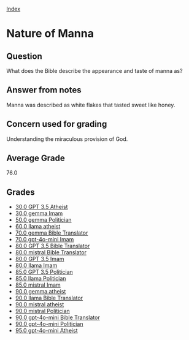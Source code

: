 
[Index](../../index.md)
# Nature of Manna
## Question
What does the Bible describe the appearance and taste of manna as?

## Answer from notes
Manna was described as white flakes that tasted sweet like honey.

## Concern used for grading
Understanding the miraculous provision of God.

## Average Grade
76.0

## Grades
 * [30.0 GPT 3.5 Atheist](../answers/GPT_3.5_Atheist/Nature_of_Manna.md)
 * [30.0 gemma Imam](../answers/gemma_Imam/Nature_of_Manna.md)
 * [50.0 gemma Politician](../answers/gemma_Politician/Nature_of_Manna.md)
 * [60.0 llama atheist](../answers/llama_atheist/Nature_of_Manna.md)
 * [70.0 gemma Bible Translator](../answers/gemma_Bible_Translator/Nature_of_Manna.md)
 * [70.0 gpt-4o-mini Imam](../answers/gpt-4o-mini_Imam/Nature_of_Manna.md)
 * [80.0 GPT 3.5 Bible Translator](../answers/GPT_3.5_Bible_Translator/Nature_of_Manna.md)
 * [80.0 mistral Bible Translator](../answers/mistral_Bible_Translator/Nature_of_Manna.md)
 * [80.0 GPT 3.5 Imam](../answers/GPT_3.5_Imam/Nature_of_Manna.md)
 * [80.0 llama Imam](../answers/llama_Imam/Nature_of_Manna.md)
 * [85.0 GPT 3.5 Politician](../answers/GPT_3.5_Politician/Nature_of_Manna.md)
 * [85.0 llama Politician](../answers/llama_Politician/Nature_of_Manna.md)
 * [85.0 mistral Imam](../answers/mistral_Imam/Nature_of_Manna.md)
 * [90.0 gemma atheist](../answers/gemma_atheist/Nature_of_Manna.md)
 * [90.0 llama Bible Translator](../answers/llama_Bible_Translator/Nature_of_Manna.md)
 * [90.0 mistral atheist](../answers/mistral_atheist/Nature_of_Manna.md)
 * [90.0 mistral Politician](../answers/mistral_Politician/Nature_of_Manna.md)
 * [90.0 gpt-4o-mini Bible Translator](../answers/gpt-4o-mini_Bible_Translator/Nature_of_Manna.md)
 * [90.0 gpt-4o-mini Politician](../answers/gpt-4o-mini_Politician/Nature_of_Manna.md)
 * [95.0 gpt-4o-mini Atheist](../answers/gpt-4o-mini_Atheist/Nature_of_Manna.md)
